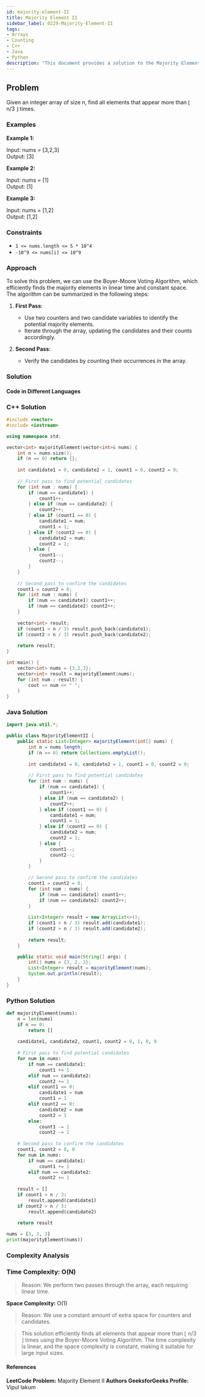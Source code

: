 ```yaml
---
id: majority-element-II
title: Majority Element II
sidebar_label: 0229-Majority-Element-II
tags:
- Arrays
- Counting
- C++
- Java
- Python
description: "This document provides a solution to the Majority Element II problem, where we need to find all elements that appear more than ⌊ n/3 ⌋ times."
---
```


## Problem

Given an integer array of size n, find all elements that appear more than ⌊ n/3 ⌋ times.

### Examples

**Example 1:**

Input: nums = [3,2,3]  
Output: [3]

**Example 2:**

Input: nums = [1]  
Output: [1]

**Example 3:**

Input: nums = [1,2]  
Output: [1,2]

### Constraints

- `1 <= nums.length <= 5 * 10^4`
- `-10^9 <= nums[i] <= 10^9`
### Approach

To solve this problem, we can use the Boyer-Moore Voting Algorithm, which efficiently finds the majority elements in linear time and constant space. The algorithm can be summarized in the following steps:

1. **First Pass**:
   - Use two counters and two candidate variables to identify the potential majority elements.
   - Iterate through the array, updating the candidates and their counts accordingly.

2. **Second Pass**:
   - Verify the candidates by counting their occurrences in the array.

### Solution

#### Code in Different Languages

### C++ Solution
```cpp
#include <vector>
#include <iostream>

using namespace std;

vector<int> majorityElement(vector<int>& nums) {
    int n = nums.size();
    if (n == 0) return {};
    
    int candidate1 = 0, candidate2 = 1, count1 = 0, count2 = 0;
    
    // First pass to find potential candidates
    for (int num : nums) {
        if (num == candidate1) {
            count1++;
        } else if (num == candidate2) {
            count2++;
        } else if (count1 == 0) {
            candidate1 = num;
            count1 = 1;
        } else if (count2 == 0) {
            candidate2 = num;
            count2 = 1;
        } else {
            count1--;
            count2--;
        }
    }
    
    // Second pass to confirm the candidates
    count1 = count2 = 0;
    for (int num : nums) {
        if (num == candidate1) count1++;
        if (num == candidate2) count2++;
    }
    
    vector<int> result;
    if (count1 > n / 3) result.push_back(candidate1);
    if (count2 > n / 3) result.push_back(candidate2);
    
    return result;
}

int main() {
    vector<int> nums = {3,2,3};
    vector<int> result = majorityElement(nums);
    for (int num : result) {
        cout << num << " ";
    }
}
```
### Java Solution
```java
import java.util.*;

public class MajorityElementII {
    public static List<Integer> majorityElement(int[] nums) {
        int n = nums.length;
        if (n == 0) return Collections.emptyList();
        
        int candidate1 = 0, candidate2 = 1, count1 = 0, count2 = 0;
        
        // First pass to find potential candidates
        for (int num : nums) {
            if (num == candidate1) {
                count1++;
            } else if (num == candidate2) {
                count2++;
            } else if (count1 == 0) {
                candidate1 = num;
                count1 = 1;
            } else if (count2 == 0) {
                candidate2 = num;
                count2 = 1;
            } else {
                count1--;
                count2--;
            }
        }
        
        // Second pass to confirm the candidates
        count1 = count2 = 0;
        for (int num : nums) {
            if (num == candidate1) count1++;
            if (num == candidate2) count2++;
        }
        
        List<Integer> result = new ArrayList<>();
        if (count1 > n / 3) result.add(candidate1);
        if (count2 > n / 3) result.add(candidate2);
        
        return result;
    }

    public static void main(String[] args) {
        int[] nums = {3, 2, 3};
        List<Integer> result = majorityElement(nums);
        System.out.println(result);
    }
}
```
### Python Solution

```python
def majorityElement(nums):
    n = len(nums)
    if n == 0:
        return []
    
    candidate1, candidate2, count1, count2 = 0, 1, 0, 0
    
    # First pass to find potential candidates
    for num in nums:
        if num == candidate1:
            count1 += 1
        elif num == candidate2:
            count2 += 1
        elif count1 == 0:
            candidate1 = num
            count1 = 1
        elif count2 == 0:
            candidate2 = num
            count2 = 1
        else:
            count1 -= 1
            count2 -= 1
    
    # Second pass to confirm the candidates
    count1, count2 = 0, 0
    for num in nums:
        if num == candidate1:
            count1 += 1
        elif num == candidate2:
            count2 += 1
    
    result = []
    if count1 > n / 3:
        result.append(candidate1)
    if count2 > n / 3:
        result.append(candidate2)
    
    return result

nums = [3, 2, 3]
print(majorityElement(nums))
```

### Complexity Analysis

### Time Complexity: O(N)
>Reason: We perform two passes through the array, each requiring linear time.

**Space Complexity:** O(1)
>Reason: We use a constant amount of extra space for counters and candidates.

>This solution efficiently finds all elements that appear more than ⌊ n/3 ⌋ times using the Boyer-Moore Voting Algorithm. The time complexity is linear, and the space complexity is constant, making it suitable for large input sizes.

#### References
**LeetCode Problem:** Majority Element II
**Authors GeeksforGeeks Profile:** Vipul lakum
